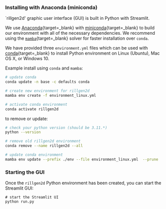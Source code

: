 ### Installing with Anaconda (miniconda)

`rillgen2d' graphic user interface (GUI) is built in Python with Streamlit. 

We use [Anaconda](https://docs.conda.io/en/latest/){target=_blank} with [miniconda](https://docs.anaconda.com/free/miniconda/index.html){target=_blank} to build our environment with all of the necessary dependencies. We recommend using the [`mamba`](https://github.com/mamba-org/mamba){target=_blank} solver for faster installation over `conda`.

We have provided three `environment.yml` files which can be used with [conda](https://docs.conda.io/en/latest/){target=_blank} to install Python environment on Linux (Ubuntu), Mac OS X, or Windows 10.

Example install using `conda` and `mamba`:

```bash
# update conda
conda update -n base -c defaults conda

# create new environment for rillgen2d
mamba env create -f environment_linux.yml

# activate conda environment
conda activate rillgen2d
```

to remove or update:

```bash
# check your python version (should be 3.11.*)
python --version

# remove old rillgen2d environment
conda remove --name rillgen2d --all

# update conda environment 
mamba env update --prefix ./env --file environment_linux.yml  --prune
```

### Starting the GUI

Once the `rillgen2d` Python environment has been created, you can start the Streamlit GUI:

```
# start the Streamlit UI
python run.py
```
